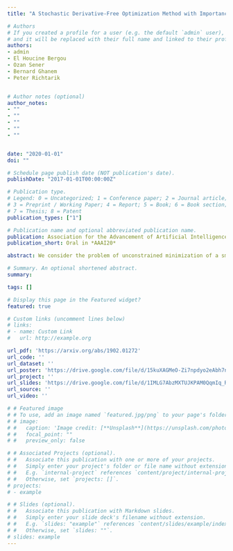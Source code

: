 ```yaml
---
title: "A Stochastic Derivative-Free Optimization Method with Importance Sampling: Theory and Learning to Control"

# Authors
# If you created a profile for a user (e.g. the default `admin` user), write the username (folder name) here 
# and it will be replaced with their full name and linked to their profile.
authors:
- admin
- El Houcine Bergou
- Ozan Sener
- Bernard Ghanem
- Peter Richtarik


# Author notes (optional)
author_notes:
- ""
- ""
- ""
- ""
- ""


date: "2020-01-01"
doi: ""

# Schedule page publish date (NOT publication's date).
publishDate: "2017-01-01T00:00:00Z"

# Publication type.
# Legend: 0 = Uncategorized; 1 = Conference paper; 2 = Journal article;
# 3 = Preprint / Working Paper; 4 = Report; 5 = Book; 6 = Book section;
# 7 = Thesis; 8 = Patent
publication_types: ["1"]

# Publication name and optional abbreviated publication name.
publication: Association for the Advancement of Artificial Intelligence (AAAI20)
publication_short: Oral in *AAAI20*

abstract: ​​​​​​We consider the problem of unconstrained minimization of a smooth objective function in a setting where only function evaluations are possible. While importance sampling is one of the most popular techniques used by machine learning practitioners to accelerate the convergence of their models when applicable, there is not much existing theory for this acceleration in the derivative-free setting. In this paper, we propose the first derivative free optimization method with importance sampling and derive new improved complexity results on non-convex, convex and strongly convex functions. We conduct extensive experiments on various synthetic and real LIBSVM datasets confirming our theoretical results. We further test our method on a collection of continuous control tasks on MuJoCo environments with varying difficulty. Experiments suggest that our algorithm is practical for high dimensional continuous control problems where importance sampling results in a significant sample complexity improvement.

# Summary. An optional shortened abstract.
summary: 

tags: []

# Display this page in the Featured widget?
featured: true

# Custom links (uncomment lines below)
# links:
# - name: Custom Link
#   url: http://example.org

url_pdf: 'https://arxiv.org/abs/1902.01272'
url_code: ''
url_dataset: ''
url_poster: 'https://drive.google.com/file/d/15kuXAGMeO-Zi7npdyo2eAbh7npnJWod5/view?usp=sharing'
url_project: ''
url_slides: 'https://drive.google.com/file/d/1IMLG7AbzMXTUJKPAM0QqmIq_RZLhQW0z/view?usp=sharing'
url_source: ''
url_video: ''

# # Featured image
# # To use, add an image named `featured.jpg/png` to your page's folder. 
# # image:
# #   caption: 'Image credit: [**Unsplash**](https://unsplash.com/photos/pLCdAaMFLTE)'
# #   focal_point: ""
# #   preview_only: false

# # Associated Projects (optional).
# #   Associate this publication with one or more of your projects.
# #   Simply enter your project's folder or file name without extension.
# #   E.g. `internal-project` references `content/project/internal-project/index.md`.
# #   Otherwise, set `projects: []`.
# projects:
# - example

# # Slides (optional).
# #   Associate this publication with Markdown slides.
# #   Simply enter your slide deck's filename without extension.
# #   E.g. `slides: "example"` references `content/slides/example/index.md`.
# #   Otherwise, set `slides: ""`.
# slides: example
---
```


<!-- {{% callout note %}}
Click the *Cite* button above to demo the feature to enable visitors to import publication metadata into their reference management software.
{{% /callout %}}

{{% callout note %}}
Create your slides in Markdown - click the *Slides* button to check out the example.
{{% /callout %}}

Supplementary material can be found [here](https://drive.google.com/file/d/17tGxceooVTT0JFkBsQjsh3h529U7yI1v/view?usp=sharing). -->
